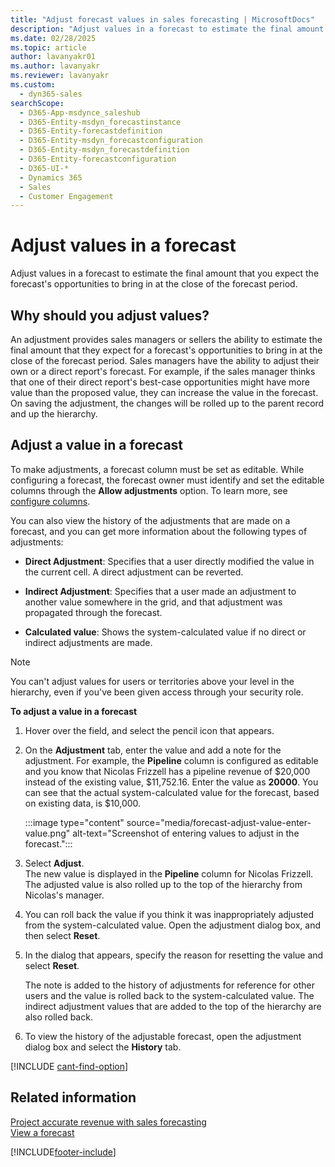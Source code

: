 ```yaml
---
title: "Adjust forecast values in sales forecasting | MicrosoftDocs"
description: "Adjust values in a forecast to estimate the final amount that you expect the forecast's opportunities to bring in at the close of the forecast period."
ms.date: 02/28/2025
ms.topic: article
author: lavanyakr01
ms.author: lavanyakr
ms.reviewer: lavanyakr
ms.custom: 
  - dyn365-sales
searchScope: 
  - D365-App-msdynce_saleshub
  - D365-Entity-msdyn_forecastinstance
  - D365-Entity-forecastdefinition
  - D365-Entity-msdyn_forecastconfiguration
  - D365-Entity-msdyn_forecastdefinition
  - D365-Entity-forecastconfiguration
  - D365-UI-*
  - Dynamics 365
  - Sales
  - Customer Engagement
---
```

# Adjust values in a forecast 

Adjust values in a forecast to estimate the final amount that you expect the forecast's opportunities to bring in at the close of the forecast period.

## Why should you adjust values?

An adjustment provides sales managers or sellers the ability to estimate the final amount that they expect for a forecast's opportunities to bring in at the close of the forecast period. Sales managers have the ability to adjust their own or a direct report's forecast. For example, if the sales manager thinks that one of their direct report's best-case opportunities might have more value than the proposed value, they can increase the value in the forecast. On saving the adjustment, the changes will be rolled up to the parent record and up the hierarchy. 

## Adjust a value in a forecast

To make adjustments, a forecast column must be set as editable. While configuring a forecast, the forecast owner must identify and set the editable columns through the **Allow adjustments** option. To learn more, see [configure columns](choose-layout-and-columns-forecast.md#configure-columns). 

You can also view the history of the adjustments that are made on a forecast, and you can get more information about the following types of adjustments:

-	**Direct Adjustment**: Specifies that a user directly modified the value in the current cell. A direct adjustment can be reverted.

-	**Indirect Adjustment**: Specifies that a user made an adjustment to another value somewhere in the grid, and that adjustment was propagated through the forecast.

-	**Calculated value**: Shows the system-calculated value if no direct or indirect adjustments are made.

> [!NOTE]
> You can't adjust values for users or territories above your level in the hierarchy, even if you've been given access through your security role.

**To adjust a value in a forecast**

1.	Hover over the field, and select the pencil icon that appears.

2.	On the **Adjustment** tab, enter the value and add a note for the adjustment. For example, the **Pipeline** column is configured as editable and you know that Nicolas Frizzell has a pipeline revenue of $20,000 instead of the existing value, $11,752.16. Enter the value as **20000**. You can see that the actual system-calculated value for the forecast, based on existing data, is $10,000.

    :::image type="content" source="media/forecast-adjust-value-enter-value.png" alt-text="Screenshot of entering values to adjust in the forecast.":::

3.	Select **Adjust**.  
    The new value is displayed in the **Pipeline** column for Nicolas Frizzell. The adjusted value is also rolled up to the top of the hierarchy from Nicolas's manager.

4.	You can roll back the value if you think it was inappropriately adjusted from the system-calculated value. Open the adjustment dialog box, and then select **Reset**. 

5.	In the dialog that appears, specify the reason for resetting the value and select **Reset**.  

    The note is added to the history of adjustments for reference for other users and the value is rolled back to the system-calculated value. The indirect adjustment values that are added to the top of the hierarchy are also rolled back.
 
6.	To view the history of the adjustable forecast, open the adjustment dialog box and select the **History** tab.

[!INCLUDE [cant-find-option](../includes/cant-find-option.md)]

## Related information

[Project accurate revenue with sales forecasting](project-accurate-revenue-sales-forecasting.md)<br>
[View a forecast](view-forecasts.md)

[!INCLUDE[footer-include](../includes/footer-banner.md)]
